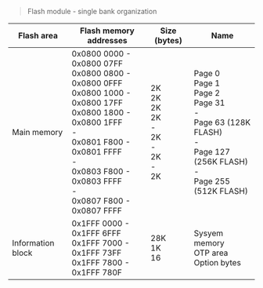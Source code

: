 >Flash module - single bank organization

| Flash area        | Flash memory addresses                                                                                                                                                                                                     | Size (bytes)                                              | Name                                                                                                                            |
|-------------------|----------------------------------------------------------------------------------------------------------------------------------------------------------------------------------------------------------------------------|-----------------------------------------------------------|---------------------------------------------------------------------------------------------------------------------------------|
| Main memory       | 0x0800 0000 - 0x0800 07FF<br>0x0800 0800 - 0x0800 0FFF<br>0x0800 1000 - 0x0800 17FF<br>0x0800 1800 - 0x0800 1FFF<br>-<br>0x0801 F800 - 0x0801 FFFF<br>-<br>0x0803 F800 - 0x0803 FFFF<br>-<br>0x0807 F800 - 0x0807 FFFF<br> | 2K<br>2K<br>2K<br>2K<br>-<br>2K<br>-<br>2K<br>-<br>2K<br> | Page 0<br>Page 1<br>Page 2<br>Page 31<br>-<br>Page 63 (128K FLASH) <br>-<br>Page 127 (256K FLASH)<br>-<br>Page 255 (512K FLASH) |
| Information block | 0x1FFF 0000 - 0x1FFF 6FFF<br>0x1FFF 7000 - 0x1FFF 73FF<br>0x1FFF 7800 - 0x1FFF 780F                                                                                                                                        | 28K<br>1K<br>16                                           | Sysyem memory<br>OTP area<br>Option bytes                                                                                       |